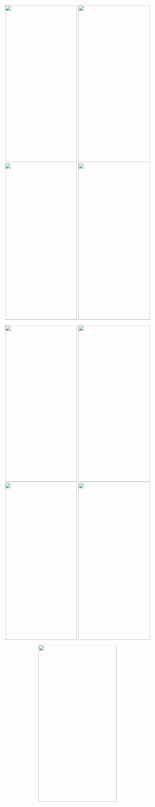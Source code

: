 <p align=center>
<img src="https://user-images.githubusercontent.com/111503264/201467598-3cdc4006-11aa-459c-b051-11b6bcc7fab4.png" height=500 width=230>
<img src="https://user-images.githubusercontent.com/111503264/201467605-df138911-a2dd-4077-b2d6-a5a30f2caf8b.png" height=500 width=230>
<img src="https://user-images.githubusercontent.com/111503264/201467610-c01fc40c-ff67-4a34-bd59-4ff1c13847bf.png" height=500 width=230>
<img src="https://user-images.githubusercontent.com/111503264/201467617-6b8fb939-0ca8-4240-8ed5-d23f15f1ce09.png" height=500 width=230>
</p>


<p align=center>
<img src="https://user-images.githubusercontent.com/111503264/201467676-7584ec6b-9ebd-4bad-8049-b92cf96e86af.png" height=500 width=230>
<img src="https://user-images.githubusercontent.com/111503264/201467685-100dcf20-b358-4c20-bc06-557f275e40d2.png" height=500 width=230>
<img src="https://user-images.githubusercontent.com/111503264/201467689-90d6753a-b5fd-4a2e-a413-f25ae45314a9.png" height=500 width=230>
<img src="https://user-images.githubusercontent.com/111503264/201467692-476a9dbd-5a39-41ff-b39f-0ad510e42adf.png" height=500 width=230>
</p>

<p align=center>
<img src="https://user-images.githubusercontent.com/111503264/201469119-bf42ae4f-952d-4778-884d-6f11a695767a.gif" height=500 width=250>
</p>
